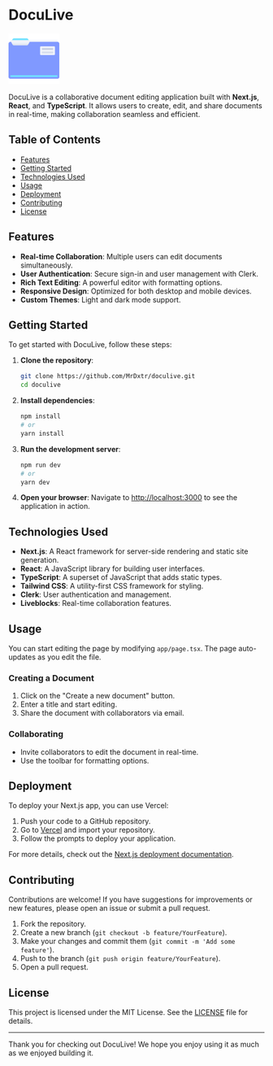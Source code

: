 # DocuLive

<img src="./public/assets/images/logo.png" alt="DocuLive Logo" width="100" height="100" />

DocuLive is a collaborative document editing application built with **Next.js**, **React**, and **TypeScript**. It allows users to create, edit, and share documents in real-time, making collaboration seamless and efficient.

## Table of Contents

- [Features](#features)
- [Getting Started](#getting-started)
- [Technologies Used](#technologies-used)
- [Usage](#usage)
- [Deployment](#deployment)
- [Contributing](#contributing)
- [License](#license)

## Features

- **Real-time Collaboration**: Multiple users can edit documents simultaneously.
- **User Authentication**: Secure sign-in and user management with Clerk.
- **Rich Text Editing**: A powerful editor with formatting options.
- **Responsive Design**: Optimized for both desktop and mobile devices.
- **Custom Themes**: Light and dark mode support.

## Getting Started

To get started with DocuLive, follow these steps:

1. **Clone the repository**:

   ```bash
   git clone https://github.com/MrDxtr/doculive.git
   cd doculive
   ```

2. **Install dependencies**:

   ```bash
   npm install
   # or
   yarn install
   ```

3. **Run the development server**:

   ```bash
   npm run dev
   # or
   yarn dev
   ```

4. **Open your browser**:
   Navigate to [http://localhost:3000](http://localhost:3000) to see the application in action.

## Technologies Used

- **Next.js**: A React framework for server-side rendering and static site generation.
- **React**: A JavaScript library for building user interfaces.
- **TypeScript**: A superset of JavaScript that adds static types.
- **Tailwind CSS**: A utility-first CSS framework for styling.
- **Clerk**: User authentication and management.
- **Liveblocks**: Real-time collaboration features.

## Usage

You can start editing the page by modifying `app/page.tsx`. The page auto-updates as you edit the file.

### Creating a Document

1. Click on the "Create a new document" button.
2. Enter a title and start editing.
3. Share the document with collaborators via email.

### Collaborating

- Invite collaborators to edit the document in real-time.
- Use the toolbar for formatting options.

## Deployment

To deploy your Next.js app, you can use Vercel:

1. Push your code to a GitHub repository.
2. Go to [Vercel](https://vercel.com/) and import your repository.
3. Follow the prompts to deploy your application.

For more details, check out the [Next.js deployment documentation](https://nextjs.org/docs/deployment).

## Contributing

Contributions are welcome! If you have suggestions for improvements or new features, please open an issue or submit a pull request.

1. Fork the repository.
2. Create a new branch (`git checkout -b feature/YourFeature`).
3. Make your changes and commit them (`git commit -m 'Add some feature'`).
4. Push to the branch (`git push origin feature/YourFeature`).
5. Open a pull request.

## License

This project is licensed under the MIT License. See the [LICENSE](LICENSE) file for details.

---

Thank you for checking out DocuLive! We hope you enjoy using it as much as we enjoyed building it.
